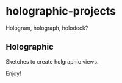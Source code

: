 # holographic-projects
Hologram, holograph, holodeck?

## Holographic
Sketches to create holgraphic views.

Enjoy!

